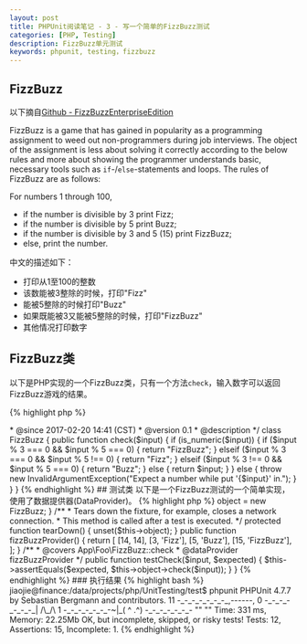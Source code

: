 ```yaml
---
layout: post
title: PHPUnit阅读笔记 - 3 - 写一个简单的FizzBuzz测试
categories: [PHP, Testing]
description: FizzBuzz单元测试
keywords: phpunit, testing，fizzbuzz
---
```

## FizzBuzz

以下摘自[Github - FizzBuzzEnterpriseEdition](https://raw.githubusercontent.com/EnterpriseQualityCoding/FizzBuzzEnterpriseEdition/master/README.md)

FizzBuzz is a game that has gained in popularity as a programming assignment to
weed out non-programmers during job interviews. The object of the assignment is
less about solving it correctly according to the below rules and more about
showing the programmer understands basic, necessary tools such as
`if`-/`else`-statements and loops. The rules of FizzBuzz are as follows:

For numbers 1 through 100,

* if the number is divisible by 3 print Fizz;
* if the number is divisible by 5 print Buzz;
* if the number is divisible by 3 and 5 (15) print FizzBuzz;
* else, print the number.

中文的描述如下：
    
* 打印从1至100的整数
* 该数能被3整除的时候，打印"Fizz"
* 能被5整除的时候打印"Buzz"
* 如果既能被3又能被5整除的时候，打印"FizzBuzz"
* 其他情况打印数字

## FizzBuzz类

以下是PHP实现的一个FizzBuzz类，只有一个方法`check`，输入数字可以返回FizzBuzz游戏的结果。

{% highlight php %}
<?php

/*
 * Copyright (C) 2017 SINA Corporation
 *  
 *  
 * 
 * This script is firstly created at 2017-02-20.
 * 
 * To see more infomation,
 *    visit our official website http://app.finance.sina.com.cn/.
 */

namespace App\Foo;

use InvalidArgumentException;

/**
 * Description of FizzBuzz
 *
 * @encoding UTF-8 
 * @author jiaojie <jiaojie@staff.sina.com.cn> 
 * @since 2017-02-20 14:41 (CST) 
 * @version 0.1
 * @description 
 */
class FizzBuzz
{

    public function check($input)
    {
        if (is_numeric($input)) {
            if ($input % 3 === 0 && $input % 5 === 0) {
                return "FizzBuzz";
            } elseif ($input % 3 === 0 && $input % 5 !== 0) {
                return "Fizz";
            } elseif ($input % 3 !== 0 && $input % 5 === 0) {
                return "Buzz";
            } else {
                return $input;
            }
        } else {
            throw new InvalidArgumentException("Expect a number while put '{$input}' in.");
        }
    }

}
{% endhighlight %}

## 测试类

以下是一个FizzBuzz测试的一个简单实现，使用了数据提供器(DataProvider)。

{% highlight php %}
<?php

namespace App\Foo;

/**
 * Generated by PHPUnit_SkeletonGenerator on 2017-02-20 at 14:52:19.
 */
class FizzBuzzTest extends \PHPUnit_Framework_TestCase
{

    /**
     * @var FizzBuzz
     */
    protected $object;

    /**
     * Sets up the fixture, for example, opens a network connection.
     * This method is called before a test is executed.
     */
    protected function setUp()
    {
        $this->object = new FizzBuzz;
    }

    /**
     * Tears down the fixture, for example, closes a network connection.
     * This method is called after a test is executed.
     */
    protected function tearDown()
    {
        unset($this->object);
    }

    public function fizzBuzzProvider()
    {
        return [
            [14, 14],
            [3, 'Fizz'],
            [5, 'Buzz'],
            [15, 'FizzBuzz'],
        ];
    }

    /**
     * @covers App\Foo\FizzBuzz::check
     * @dataProvider fizzBuzzProvider
     */
    public function testCheck($input, $expected)
    {
        $this->assertEquals($expected, $this->object->check($input));
    }

}
{% endhighlight %}

### 执行结果
{% highlight bash %}
jiaojie@finance:/data/projects/php/UnitTesting/test$ phpunit
PHPUnit 4.7.7 by Sebastian Bergmann and contributors.

 11  -_-_-_-_-_-_-_,------,  
 0   -_-_-_-_-_-_-_|  /\_/\  
 1   -_-_-_-_-_-_-~|_( ^ .^) 
     -_-_-_-_-_-_- ""  ""    


Time: 331 ms, Memory: 22.25Mb

OK, but incomplete, skipped, or risky tests!
Tests: 12, Assertions: 15, Incomplete: 1.
{% endhighlight %}